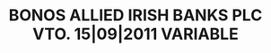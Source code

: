 ---
layout: asset
title: BONOS ALLIED IRISH BANKS PLC VTO. 15|09|2011 VARIABLE
isin: XS0266838662
---